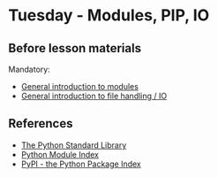 # Tuesday - Modules, PIP, IO

## Before lesson materials

Mandatory:

* [General introduction to modules][1]
* [General introduction to file handling / IO][2]

## References

* [The Python Standard Library][3]
* [Python Module Index][4]
* [PyPI - the Python Package Index][5]

[1]: http://pymbook.readthedocs.org/en/latest/modules.html
[2]: http://pymbook.readthedocs.org/en/latest/file.html
[3]: https://docs.python.org/3/library/
[4]: https://docs.python.org/3/py-modindex.html
[5]: https://pypi.python.org/pypi
